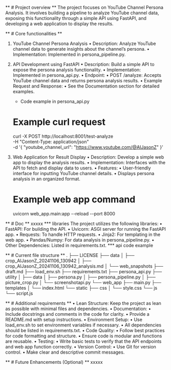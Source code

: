 ** # Project overview **
The project focuses on YouTube Channel Persona Analysis. It involves building a pipeline to analyze YouTube channel data, exposing this functionality through a simple API using FastAPI, and developing a web application to display the results.


** # Core functionalities **
1. YouTube Channel Persona Analysis
	•	Description: Analyze YouTube channel data to generate insights about the channel’s persona.
	•	Implementation: Implemented in persona_pipeline.py.
2. 	API Development using FastAPI
	•	Description: Build a simple API to expose the persona analysis functionality.
	•	Implementation: Implemented in persona_api.py.
	•	Endpoint:
	•	POST /analyze: Accepts YouTube channel data and returns persona analysis results.
	•	Example Request and Response:
	•	See the Documentation section for detailed examples.
    - Code example in persona_api.py

    # Example curl request

    curl -X POST http://localhost:8001/test-analyze \
        -H "Content-Type: application/json" \
        -d '{
            "youtube_channel_url": "https://www.youtube.com/@AIJasonZ"
        }'

3. Web Application for Result Display
	•	Description: Develop a simple web app to display the analysis results.
	•	Implementation: Interfaces with the API to fetch and display data to users.
	•	Features:
	•	User-friendly interface for inputting YouTube channel details.
	•	Displays persona analysis in an organized format.
    # Example web app command
    uvicorn web_app.main:app --reload --port 8000


** # Doc **
xxxxx
*** libraries
The project utilizes the following libraries:
	•	FastAPI: For building the API.
	•	Uvicorn: ASGI server for running the FastAPI app.
	•	Requests: To handle HTTP requests.
	•	Jinja2: For templating in the web app.
	•	Pandas/Numpy: For data analysis in persona_pipeline.py.
	•	Other Dependencies: Listed in requirements.txt.
*** api code example

** # Current file structure **
.
├── LICENSE
├── data
│   ├── crop_AIJasonZ_20241106_130942
│   ├── crop_AIJasonZ_20241106_130942_analysis.md
│   └── web_snapshots
├── draft.md
├── load_env.sh
├── requirements.txt
├── persona_api.py
├── utility
│   ├── data
│   ├── persona.py
│   ├── persona_pipeline.py
│   ├── picture_crop.py
│   └── screenshotapi.py
└── web_app
    ├── main.py
    ├── templates
    │   └── index.html
    └── static
        ├── css
        │   └── style.css
        └── js
            └── script.js

** # Additional requirements **
	•	Lean Structure: Keep the project as lean as possible with minimal files and dependencies.
	•	Documentation:
	•	Include docstrings and comments in the code for clarity.
	•	Provide a README.md with setup instructions.
	•	Environment Setup:
	•	Use load_env.sh to set environment variables if necessary.
	•	All dependencies should be listed in requirements.txt.
	•	Code Quality:
	•	Follow best practices for code formatting and structure.
	•	Ensure code is modular and functions are reusable.
	•	Testing:
	•	Write basic tests to verify that the API endpoints and web app function correctly.
	•	Version Control:
	•	Use Git for version control.
	•	Make clear and descriptive commit messages.

** # Future Enhancements (Optional) **
xxxxx